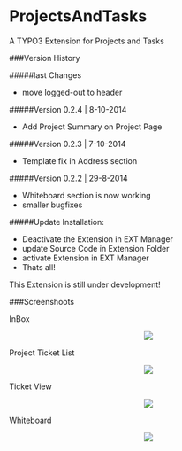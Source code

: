 ProjectsAndTasks
================

A TYPO3 Extension for Projects and Tasks



###Version History

#####last Changes
* move logged-out to header

#####Version 0.2.4 | 8-10-2014
* Add Project Summary on Project Page

#####Version 0.2.3 | 7-10-2014
* Template fix in Address section

#####Version 0.2.2 | 29-8-2014
* Whiteboard section is now working
* smaller bugfixes

#####Update Installation:
* Deactivate the Extension in EXT Manager 
* update Source Code in Extension Folder
* activate Extension in EXT Manager
* Thats all!



This Extension is still under development!

###Screenshoots

InBox
<p align="center" >
  <img src="https://raw.github.com/klaus-ger/ProjectsAndTasks/master/doc/inbox.png" >
</p>
Project Ticket List
<p align="center" >
  <img src="https://raw.github.com/klaus-ger/ProjectsAndTasks/master/doc/projectview.png" >
</p>
Ticket View
<p align="center" >
  <img src="https://raw.github.com/klaus-ger/ProjectsAndTasks/master/doc/ticketview.png" >
</p>
Whiteboard
<p align="center" >
  <img src="https://raw.github.com/klaus-ger/ProjectsAndTasks/master/doc/whiteboard.png" >
</p>

